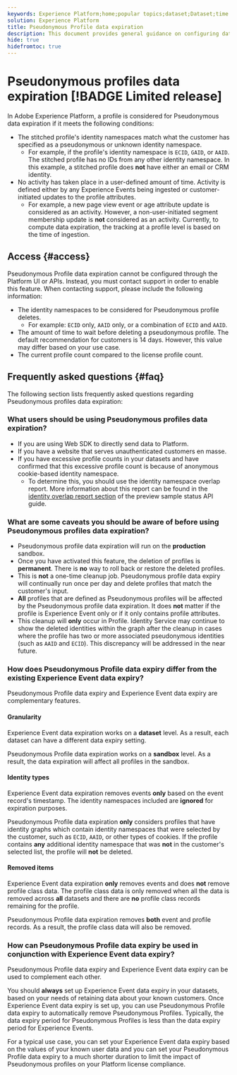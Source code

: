 ```yaml
---
keywords: Experience Platform;home;popular topics;dataset;Dataset;time to live;ttl;time-to-live;pseudonymous;pseudonymous profiles;data expiry;expiry;
solution: Experience Platform
title: Pseudonymous Profile data expiration
description: This document provides general guidance on configuring data expiration for Pseudonymous Profiles within Adobe Experience Platform.
hide: true
hidefromtoc: true
---
```


# Pseudonymous profiles data expiration [!BADGE Limited release]

In Adobe Experience Platform, a profile is considered for Pseudonymous data expiration if it meets the following conditions: 

- The stitched profile's identity namespaces match what the customer has specified as a pseudonymous or unknown identity namespace. 
  - For example, if the profile's identity namespace is `ECID`, `GAID`, or `AAID`. The stitched profile has no IDs from any other identity namespace. In this example, a stitched profile does **not** have either an email or CRM identity. 
- No activity has taken place in a user-defined amount of time. Activity is defined either by any Experience Events being ingested or customer-initiated updates to the profile attributes. 
  - For example, a new page view event or age attribute update is considered as an activity. However, a non-user-initiated segment membership update is **not** considered as an activity. Currently, to compute data expiration, the tracking at a profile level is based on the time of ingestion.

## Access {#access}

Pseudonymous Profile data expiration cannot be configured through the Platform UI or APIs. Instead, you must contact support in order to enable this feature. When contacting support, please include the following information: 

- The identity namespaces to be considered for Pseudonymous profile deletes. 
  - For example: `ECID` only, `AAID` only, or a combination of `ECID` and `AAID`.
- The amount of time to wait before deleting a pseudonymous profile. The default recommendation for customers is 14 days. However, this value may differ based on your use case.
- The current profile count compared to the license profile count.

## Frequently asked questions {#faq}

The following section lists frequently asked questions regarding Pseudonymous profiles data expiration:

### What users should be using Pseudonymous profiles data expiration?

- If you are using Web SDK to directly send data to Platform.
- If you have a website that serves unauthenticated customers en masse.
- If you have excessive profile counts in your datasets and have confirmed that this excessive profile count is because of anonymous cookie-based identity namespace.
  - To determine this, you should use the identity namespace overlap report. More information about this report can be found in the [identity overlap report section](./api/preview-sample-status.md#identity-overlap-report) of the preview sample status API guide.

### What are some caveats you should be aware of before using Pseudonymous profiles data expiration?

- Pseudonymous profile data expiration will run on the **production** sandbox.
- Once you have activated this feature, the deletion of profiles is **permanent**. There is **no** way to roll back or restore the deleted profiles.
- This is **not** a one-time cleanup job. Pseudonymous profile data expiry will continually run once per day and delete profiles that match the customer's input.
- **All** profiles that are defined as Pseudonymous profiles will be affected by the Pseudonymous profile data expiration. It does **not** matter if the profile is Experience Event only or if it only contains profile attributes.
- This cleanup will **only** occur in Profile. Identity Service may continue to show the deleted identities within the graph after the cleanup in cases where the profile has two or more associated pseudonymous identities (such as `AAID` and `ECID`). This discrepancy will be addressed in the near future.

### How does Pseudonymous Profile data expiry differ from the existing Experience Event data expiry?

Pseudonymous Profile data expiry and Experience Event data expiry are complementary features.

#### Granularity

Experience Event data expiration works on a **dataset** level. As a result, each dataset can have a different data expiry setting.

Pseudonymous Profile data expiration works on a **sandbox** level. As a result, the data expiration will affect all profiles in the sandbox.

#### Identity types

Experience Event data expiration removes events **only** based on the event record's timestamp. The identity namespaces included are **ignored** for expiration purposes.

Pseudonymous Profile data expiration **only** considers profiles that have identity graphs which contain identity namespaces that were selected by the customer, such as `ECID`, `AAID`, or other types of cookies. If the profile contains **any** additional identity namespace that was **not** in the customer's selected list, the profile will **not** be deleted.

#### Removed items

Experience Event data expiration **only** removes events and does **not** remove profile class data. The profile class data is only removed when all the data is removed across **all** datasets and there are **no** profile class records remaining for the profile.

Pseudonymous Profile data expiration removes **both** event and profile records. As a result, the profile class data will also be removed.

### How can Pseudonymous Profile data expiry be used in conjunction with Experience Event data expiry?

Pseudonymous Profile data expiry and Experience Event data expiry can be used to complement each other.

You should **always** set up Experience Event data expiry in your datasets, based on your needs of retaining data about your known customers. Once Experience Event data expiry is set up, you can use Pseudonymous Profile data expiry to automatically remove Pseudonymous Profiles. Typically, the data expiry period for Pseudonymous Profiles is less than the data expiry period for Experience Events.

For a typical use case, you can set your Experience Event data expiry based on the values of your known user data and you can set your Pseudonymous Profile data expiry to a much shorter duration to limit the impact of Pseudonymous profiles on your Platform license compliance.
